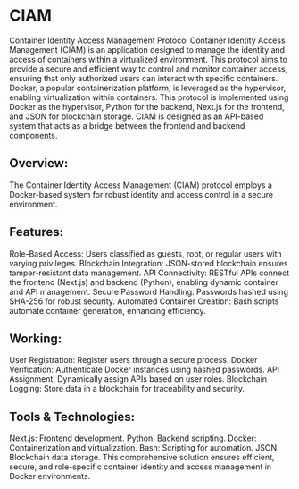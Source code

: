 # CIAM
Container Identity Access Management Protocol
Container Identity Access Management (CIAM) is an application designed to manage the identity and access of containers within a virtualized environment. This protocol aims to provide a secure and efficient way to control and monitor container access, ensuring that only authorized users can interact with specific containers. Docker, a popular containerization platform, is leveraged as the hypervisor, enabling virtualization within containers. This protocol is implemented using Docker as the hypervisor, Python for the backend, Next.js for the frontend, and JSON for blockchain storage. CIAM is designed as an API-based system that acts as a bridge between the frontend and backend components.

## Overview:

The Container Identity Access Management (CIAM) protocol employs a Docker-based system for robust identity and access control in a secure environment.

## Features:

Role-Based Access: Users classified as guests, root, or regular users with varying privileges.
Blockchain Integration: JSON-stored blockchain ensures tamper-resistant data management.
API Connectivity: RESTful APIs connect the frontend (Next.js) and backend (Python), enabling dynamic container and API management.
Secure Password Handling: Passwords hashed using SHA-256 for robust security.
Automated Container Creation: Bash scripts automate container generation, enhancing efficiency.

## Working:

User Registration: Register users through a secure process.
Docker Verification: Authenticate Docker instances using hashed passwords.
API Assignment: Dynamically assign APIs based on user roles.
Blockchain Logging: Store data in a blockchain for traceability and security.

## Tools & Technologies:

Next.js: Frontend development.
Python: Backend scripting.
Docker: Containerization and virtualization.
Bash: Scripting for automation.
JSON: Blockchain data storage.
This comprehensive solution ensures efficient, secure, and role-specific container identity and access management in Docker environments.
